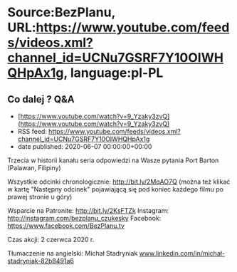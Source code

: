 # Source:BezPlanu, URL:https://www.youtube.com/feeds/videos.xml?channel_id=UCNu7GSRF7Y10OIWHQHpAx1g, language:pl-PL

## Co dalej ? Q&A
 - [https://www.youtube.com/watch?v=9_Yzaky3zvQ](https://www.youtube.com/watch?v=9_Yzaky3zvQ)
 - RSS feed: https://www.youtube.com/feeds/videos.xml?channel_id=UCNu7GSRF7Y10OIWHQHpAx1g
 - date published: 2020-06-07 00:00:00+00:00

Trzecia w historii kanału seria odpowiedzi na Wasze pytania
Port Barton (Palawan, Filipiny)

Wszystkie odcinki chronologicznie: http://bit.ly/2MqAO7Q
(można też klikać w kartę "Następny odcinek" pojawiającą się pod koniec każdego filmu po prawej stronie u góry)

Wsparcie na Patronite: http://bit.ly/2KsFTZk 
Instagram: http://instagram.com/bezplanu_czukesky 
Facebook: https://www.facebook.com/BezPlanu.tv 

Czas akcji: 2 czerwca 2020 r.

Tłumaczenie na angielski: Michał Stadryniak
www.linkedin.com/in/michał-stadryniak-82b8491a6

